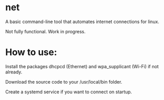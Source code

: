 # net
A basic command-line tool that automates internet connections for linux.

Not fully functional. Work in progress.
# How to use:
Install the packages dhcpcd (Ethernet) and wpa_supplicant (Wi-Fi) if not already.

Download the source code to your /usr/local/bin folder.

Create a systemd service if you want to connect on startup.
